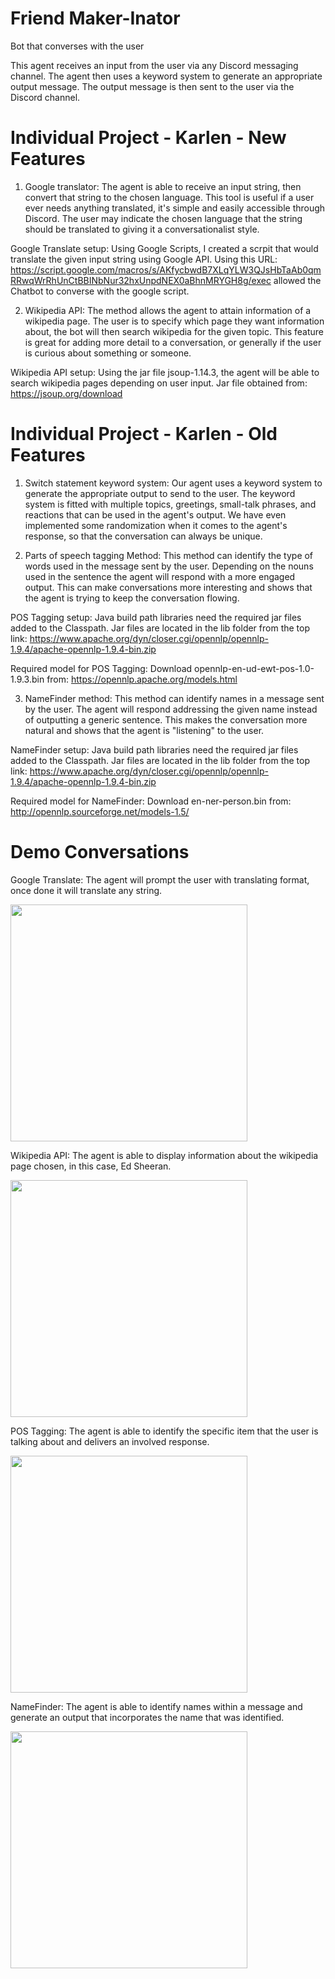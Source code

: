 # Friend Maker-Inator
Bot that converses with the user

This agent receives an input from the user via any Discord messaging channel. The agent then uses a keyword system to generate an appropriate output message. The output message is then sent to the user via the Discord channel.

# Individual Project - Karlen - New Features
1. Google translator: The agent is able to receive an input string, then convert that string to the chosen language. This tool is useful if a user ever needs anything translated, it's simple and easily accessible through Discord. The user may indicate the chosen language that the string should be translated to giving it a conversationalist style.

Google Translate setup: Using Google Scripts, I created a scrpit that would translate the given input string using Google API. Using this URL: https://script.google.com/macros/s/AKfycbwdB7XLqYLW3QJsHbTaAb0qmRRwqWrRhUnCtBBINbNur32hxUnpdNEX0aBhnMRYGH8g/exec allowed the Chatbot to converse with the google script.

2. Wikipedia API: The method allows the agent to attain information of a wikipedia page. The user is to specify which page they want information about, the bot will then search wikipedia for the given topic. This feature is great for adding more detail to a conversation, or generally if the user is curious about something or someone. 

Wikipedia API setup: Using the jar file jsoup-1.14.3, the agent will be able to search wikipedia pages depending on user input. Jar file obtained from: https://jsoup.org/download

# Individual Project - Karlen - Old Features
1. Switch statement keyword system: Our agent uses a keyword system to generate the appropriate output to send to the user. The keyword system is fitted with multiple topics, greetings, small-talk phrases, and reactions that can be used in the agent's output. We have even implemented some randomization when it comes to the agent's response, so that the conversation can always be unique.

2. Parts of speech tagging Method: This method can identify the type of words used in the message sent by the user. Depending on the nouns used in the sentence the agent will respond with a more engaged output. This can make conversations more interesting and shows that the agent is trying to keep the conversation flowing.

POS Tagging setup: Java build path libraries need the required jar files added to the Classpath. Jar files are located in the lib folder from the top link: https://www.apache.org/dyn/closer.cgi/opennlp/opennlp-1.9.4/apache-opennlp-1.9.4-bin.zip

Required model for POS Tagging: Download opennlp-en-ud-ewt-pos-1.0-1.9.3.bin from: https://opennlp.apache.org/models.html

3. NameFinder method: This method can identify names in a message sent by the user. The agent will respond addressing the given name instead of outputting a generic sentence. This makes the conversation more natural and shows that the agent is "listening" to the user.

NameFinder setup: Java build path libraries need the required jar files added to the Classpath. Jar files are located in the lib folder from the top link: https://www.apache.org/dyn/closer.cgi/opennlp/opennlp-1.9.4/apache-opennlp-1.9.4-bin.zip

Required model for NameFinder: Download en-ner-person.bin from: http://opennlp.sourceforge.net/models-1.5/
    
# Demo Conversations

Google Translate: The agent will prompt the user with translating format, once done it will translate any string.

<img width="379" src="https://cdn.discordapp.com/attachments/782402607393538061/962865401711181944/310proj_2.PNG">

Wikipedia API: The agent is able to display information about the wikipedia page chosen, in this case, Ed Sheeran.

<img width="379" src="https://cdn.discordapp.com/attachments/782402607393538061/962865447911440464/310proj_1.PNG">

POS Tagging: The agent is able to identify the specific item that the user is talking about and delivers an involved response.

<img width="379" src="https://user-images.githubusercontent.com/99511208/158702513-d25860e9-c6ce-43cc-9182-b5afecd0345b.png">

NameFinder: The agent is able to identify names within a message and generate an output that incorporates the name that was identified.

<img width = "379" src="https://user-images.githubusercontent.com/99511208/158907144-532fd37c-f032-4f58-9654-a0eb9511e57c.png">

